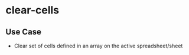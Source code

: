# clear-cells

## Use Case

* Clear set of cells defined in an array on the active spreadsheet/sheet
